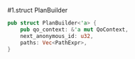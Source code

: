 #1.struct PlanBuilder

```rust
pub struct PlanBuilder<'a> {
    pub qo_context: &'a mut QoContext,
    next_anonymous_id: u32,
    paths: Vec<PathExpr>,
}

```